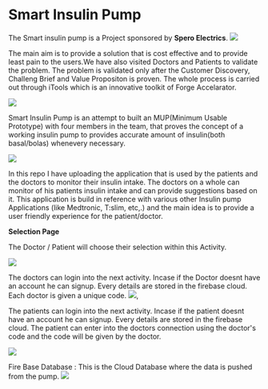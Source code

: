 # Smart Insulin Pump

The Smart insulin pump is a Project sponsored by **Spero Electrics**.
![](images/spero_.png)

The main aim is to provide a solution that is cost effective and to provide least pain to the users.We have also visited Doctors and Patients to validate the problem. The problem is validated only after the Customer Discovery, Challeng Brief and Value Propositon is proven. The whole process is carried out through iTools which is an innovative toolkit of Forge Accelarator.

![](images/itools.JPG)

Smart Insulin Pump is an attempt to built an MUP(Minimum Usable Prototype) with four members in the team, that proves the concept of a working insulin pump to provides accurate amount of insulin(both basal/bolas) whenevery necessary.

![](images/pump.jpg)

In this repo I have uploading the application that is used by the patients and the doctors to monitor their insulin intake. The doctors on a whole can monitor of his patients insulin intake and can provide suggestions based on it. This application is build in reference with various other Insulin pump Applications (like Medtronic, T:slim, etc,.) and the main idea is to provide a user friendly experience for the patient/doctor.

**Selection Page**

The Doctor / Patient will choose their selection within this Activity.

![](images/DocPat.JPG)

The doctors can login into the next activity.
Incase if the Doctor doesnt have  an account he can signup.
Every details are stored in the firebase cloud.
Each doctor is given a unique code.
![](images/doclogi.JPG),

The patients can login into the next activity.
Incase if the patient doesnt have an account he can signup.
Every details are stored in the firebase cloud.
The patient can enter into the doctors connection using the doctor's code and the code will be given by the doctor.

![](images/patlogi.JPG)

Fire Base Database :
This is the Cloud Database where the data is pushed from the pump.
![](images/DB.JPG)


